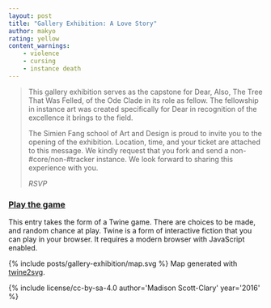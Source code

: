```yaml
---
layout: post
title: "Gallery Exhibition: A Love Story"
author: makyo
rating: yellow
content_warnings:
    - violence
    - cursing
    - instance death
---
```


> This gallery exhibition serves as the capstone for Dear, Also, The Tree That Was Felled, of the Ode Clade in its role as fellow. The fellowship in instance art was created specifically for Dear in recognition of the excellence it brings to the field.
>
> The Simien Fang school of Art and Design is proud to invite you to the opening of the exhibition. Location, time, and your ticket are attached to this message. We kindly request that you fork and send a non-#core/non-#tracker instance. We look forward to sharing this experience with you.
>
> *RSVP*

### [Play the game](/posts/gallery-exhibition/)

This entry takes the form of a Twine game. There are choices to be made, and random chance at play. Twine is a form of interactive fiction that you can play in your browser. It requires a modern browser with JavaScript enabled.

{% include posts/gallery-exhibition/map.svg %}
Map generated with [twine2svg](https://github.com/makyo/twinedown).

{% include license/cc-by-sa-4.0 author='Madison Scott-Clary' year='2016' %}
